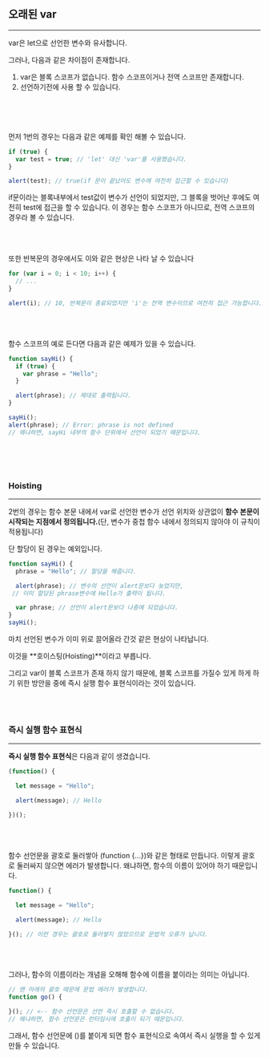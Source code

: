 ## 오래된 var

---

var은 let으로 선언한 변수와 유사합니다. 

그러나, 다음과 같은 차이점이 존재합니다.

1. var은 블록 스코프가 없습니다. 함수 스코프이거나 전역 스코프만 존재합니다.
2. 선언하기전에 사용 할 수 있습니다.

<br><br><br>

먼저 1번의 경우는 다음과 같은 예제를 확인 해볼 수 있습니다.

```jsx
if (true) {
  var test = true; // 'let' 대신 'var'를 사용했습니다.
}

alert(test); // true(if 문이 끝났어도 변수에 여전히 접근할 수 있습니다)
```

if문이라는 블록내부에서 test값이 변수가 선언이 되었지만, 그 블록을 벗어난 후에도 여전히 test에 접근을 할 수 있습니다. 이 경우는 함수 스코프가 아니므로, 전역 스코프의 경우라 볼 수 있습니다.

<br><br>

또한 반복문의 경우에서도 이와 같은 현상은 나타 날 수 있습니다

```jsx
for (var i = 0; i < 10; i++) {
  // ...
}

alert(i); // 10, 반복문이 종료되었지만 'i'는 전역 변수이므로 여전히 접근 가능합니다.
```

<br><br>

함수 스코프의 예로 든다면 다음과 같은 예제가 있을 수 있습니다.

```jsx
function sayHi() {
  if (true) {
    var phrase = "Hello";
  }

  alert(phrase); // 제대로 출력됩니다.
}

sayHi();
alert(phrase); // Error: phrase is not defined
// 왜냐하면, sayHi 내부의 함수 단위에서 선언이 되었기 때문입니다.
```

<br><br><br>


### Hoisting

---

2번의 경우는 함수 본문 내에서 var로 선언한 변수가 선언 위치와 상관없이 **함수 본문이 시작되는 지점에서 정의됩니다.**(단, 변수가 중첩 함수 내에서 정의되지 않아야 이 규칙이 적용됩니다)

단 할당이 된 경우는 예외입니다.

```jsx
function sayHi() {
  phrase = "Hello"; // 할당을 해줍니다.

  alert(phrase); // 변수의 선언이 alert문보다 늦었지만,
 // 이미 할당된 phrase변수에 Hello가 출력이 됩니다.

  var phrase; // 선언이 alert문보다 나중에 되었습니다.
}
sayHi();
```

마치 선언된 변수가 이미 위로 끌어올라 간것 같은 현상이 나타납니다. 

이것을 **호이스팅(Hoisting)**이라고 부릅니다.

그리고 var이 블록 스코프가 존재 하지 않기 때문에, 블록 스코프를 가질수 있게 하게 하기 위한 방안을 중에 즉시 실행 함수 표현식이라는 것이 있습니다.


<br><br>

### 즉시 실행 함수 표현식

---

**즉시 실행 함수 표현식**은 다음과 같이 생겼습니다.

```jsx
(function() {

  let message = "Hello";

  alert(message); // Hello

})();
```

<br><br>

함수 선언문을 괄호로 둘러쌓아 (function {…})와 같은 형태로 만듭니다. 이렇게 괄호로 둘러싸지 않으면 에러가 발생합니다. 왜냐하면, 함수의 이름이 있어야 하기 때문입니다.

```jsx
function() {

  let message = "Hello";

  alert(message); // Hello

}(); // 이런 경우는 괄호로 둘러쌓지 않았으므로 문법적 오류가 납니다.
```

<br><br>

그러나, 함수의 이름이라는 개념을 오해해 함수에 이름을 붙이라는 의미는 아닙니다.

```jsx
// 맨 아래의 괄호 때문에 문법 에러가 발생합니다.
function go() {

}(); // <-- 함수 선언문은 선언 즉시 호출할 수 없습니다.
// 왜냐하면, 함수 선언문은 런타임시에 호출이 되기 때문입니다.
```

그래서, 함수 선언문에 ()를 붙이게 되면 함수 표현식으로 속여서 즉시 실행을 할 수 있게 만들 수 있습니다.
